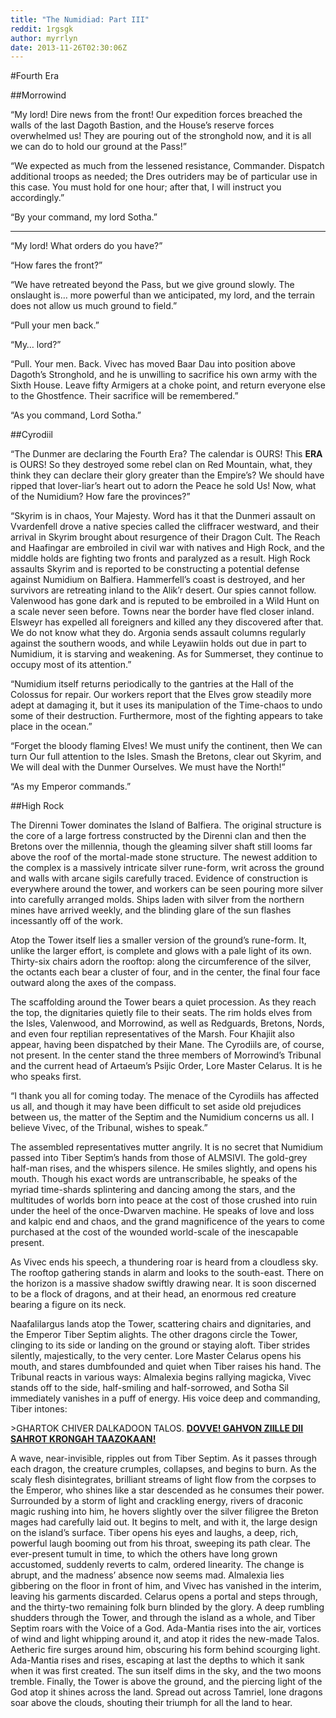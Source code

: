 ```yaml
---
title: "The Numidiad: Part III"
reddit: 1rgsgk
author: myrrlyn
date: 2013-11-26T02:30:06Z
---
```


#Fourth Era

##Morrowind

“My lord! Dire news from the front! Our expedition forces breached the walls of the last Dagoth Bastion, and the House’s reserve forces overwhelmed us! They are pouring out of the stronghold now, and it is all we can do to hold our ground at the Pass!”

“We expected as much from the lessened resistance, Commander. Dispatch additional troops as needed; the Dres outriders may be of particular use in this case. You must hold for one hour; after that, I will instruct you accordingly.”

“By your command, my lord Sotha.”

----

“My lord! What orders do you have?”

“How fares the front?”

“We have retreated beyond the Pass, but we give ground slowly. The onslaught is… more powerful than we anticipated, my lord, and the terrain does not allow us much ground to field.”

“Pull your men back.”

“My… lord?”

“Pull. Your men. Back. Vivec has moved Baar Dau into position above Dagoth’s Stronghold, and he is unwilling to sacrifice his own army with the Sixth House. Leave fifty Armigers at a choke point, and return everyone else to the Ghostfence. Their sacrifice will be remembered.”

“As you command, Lord Sotha.”

##Cyrodiil

“The Dunmer are declaring the Fourth Era? The calendar is OURS! This **ERA** is OURS! So they destroyed some rebel clan on Red Mountain, what, they think they can declare their glory greater than the Empire’s? We should have ripped that lover-liar’s heart out to adorn the Peace he sold Us! Now, what of the Numidium? How fare the provinces?”

“Skyrim is in chaos, Your Majesty. Word has it that the Dunmeri assault on Vvardenfell drove a native species called the cliffracer westward, and their arrival in Skyrim brought about resurgence of their Dragon Cult. The Reach and Haafingar are embroiled in civil war with natives and High Rock, and the middle holds are fighting two fronts and paralyzed as a result. High Rock assaults Skyrim and is reported to be constructing a potential defense against Numidium on Balfiera. Hammerfell’s coast is destroyed, and her survivors are retreating inland to the Alik’r desert. Our spies cannot follow. Valenwood has gone dark and is reputed to be embroiled in a Wild Hunt on a scale never seen before. Towns near the border have fled closer inland. Elsweyr has expelled all foreigners and killed any they discovered after that. We do not know what they do. Argonia sends assault columns regularly against the southern woods, and while Leyawiin holds out due in part to Numidium, it is starving and weakening. As for Summerset, they continue to occupy most of its attention.”

“Numidium itself returns periodically to the gantries at the Hall of the Colossus for repair. Our workers report that the Elves grow steadily more adept at damaging it, but it uses its manipulation of the Time-chaos to undo some of their destruction. Furthermore, most of the fighting appears to take place in the ocean.”

“Forget the bloody flaming Elves! We must unify the continent, then We can turn Our full attention to the Isles. Smash the Bretons, clear out Skyrim, and We will deal with the Dunmer Ourselves. We must have the North!”

“As my Emperor commands.”

##High Rock

The Direnni Tower dominates the Island of Balfiera. The original structure is the core of a large fortress constructed by the Direnni clan and then the Bretons over the millennia, though the gleaming silver shaft still looms far above the roof of the mortal-made stone structure. The newest addition to the complex is a massively intricate silver rune-form, writ across the ground and walls with arcane sigils carefully traced. Evidence of construction is everywhere around the tower, and workers can be seen pouring more silver into carefully arranged molds. Ships laden with silver from the northern mines have arrived weekly, and the blinding glare of the sun flashes incessantly off of the work.

Atop the Tower itself lies a smaller version of the ground’s rune-form. It, unlike the larger effort, is complete and glows with a pale light of its own. Thirty-six chairs adorn the rooftop: along the circumference of the silver, the octants each bear a cluster of four, and in the center, the final four face outward along the axes of the compass.

The scaffolding around the Tower bears a quiet procession. As they reach the top, the dignitaries quietly file to their seats. The rim holds elves from the Isles, Valenwood, and Morrowind, as well as Redguards, Bretons, Nords, and even four reptilian representatives of the Marsh. Four Khajiit also appear, having been dispatched by their Mane. The Cyrodiils are, of course, not present. In the center stand the three members of Morrowind’s Tribunal and the current head of Artaeum’s Psijic Order, Lore Master Celarus. It is he who speaks first.

“I thank you all for coming today. The menace of the Cyrodiils has affected us all, and though it may have been difficult to set aside old prejudices between us, the matter of the Septim and the Numidium concerns us all. I believe Vivec, of the Tribunal, wishes to speak.”

The assembled representatives mutter angrily. It is no secret that Numidium passed into Tiber Septim’s hands from those of ALMSIVI. The gold-grey half-man rises, and the whispers silence. He smiles slightly, and opens his mouth. Though his exact words are untranscribable, he speaks of the myriad time-shards splintering and dancing among the stars, and the multitudes of worlds born into peace at the cost of those crushed into ruin under the heel of the once-Dwarven machine. He speaks of love and loss and kalpic end and chaos, and the grand magnificence of the years to come purchased at the cost of the wounded world-scale of the inescapable present.

As Vivec ends his speech, a thundering roar is heard from a cloudless sky. The rooftop gathering stands in alarm and looks to the south-east. There on the horizon is a massive shadow swiftly drawing near. It is soon discerned to be a flock of dragons, and at their head, an enormous red creature bearing a figure on its neck.

Naafalilargus lands atop the Tower, scattering chairs and dignitaries, and the Emperor Tiber Septim alights. The other dragons circle the Tower, clinging to its side or landing on the ground or staying aloft. Tiber strides silently, majestically, to the very center. Lore Master Celarus opens his mouth, and stares dumbfounded and quiet when Tiber raises his hand. The Tribunal reacts in various ways: Almalexia begins rallying magicka, Vivec stands off to the side, half-smiling and half-sorrowed, and Sotha Sil immediately vanishes in a puff of energy. His voice deep and commanding, Tiber intones:

&gt;GHARTOK CHIVER DALKADOON TALOS. **[DOVVE! GAHVON ZIILLE DII SAHROT KRONGAH TAAZOKAAN!](#Dovah "DOVVE! GAHVON ZIILLE DII SAHROT KRONGAH TAAZOKAAN!")**

A wave, near-invisible, ripples out from Tiber Septim. As it passes through each dragon, the creature crumples, collapses, and begins to burn. As the scaly flesh disintegrates, brilliant streams of light flow from the corpses to the Emperor, who shines like a star descended as he consumes their power. Surrounded by a storm of light and crackling energy, rivers of draconic magic rushing into him, he hovers slightly over the silver filigree the Breton mages had carefully laid out. It begins to melt, and with it, the large design on the island’s surface. Tiber opens his eyes and laughs, a deep, rich, powerful laugh booming out from his throat, sweeping its path clear. The ever-present tumult in time, to which the others have long grown accustomed, suddenly reverts to calm, ordered linearity. The change is abrupt, and the madness’ absence now seems mad. Almalexia lies gibbering on the floor in front of him, and Vivec has vanished in the interim, leaving his garments discarded. Celarus opens a portal and steps through, and the thirty-two remaining folk burn blinded by the glory. A deep rumbling shudders through the Tower, and through the island as a whole, and Tiber Septim roars with the Voice of a God. Ada-Mantia rises into the air, vortices of wind and light whipping around it, and atop it rides the new-made Talos. Aetheric fire surges around him, obscuring his form behind scourging light. Ada-Mantia rises and rises, escaping at last the depths to which it sank when it was first created. The sun itself dims in the sky, and the two moons tremble. Finally, the Tower is above the ground, and the piercing light of the God atop it shines across the land. Spread out across Tamriel, lone dragons soar above the clouds, shouting their triumph for all the land to hear.
